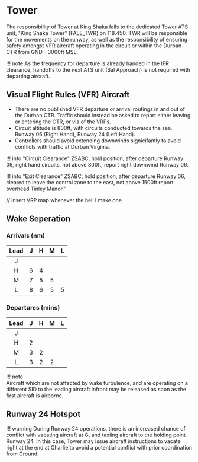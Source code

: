 # Tower
The responsibility of Tower at King Shaka falls to the dedicated Tower ATS unit, "King Shaka Tower" (FALE_TWR) on 118.450. TWR will be responsible for the movements on the runway, as well as the responsibility of ensuring safety amongst VFR aircraft operating in the circuit or within the Durban CTR from GND - 3000ft MSL.

!!! note
    As the frequency for departure is already handed in the IFR clearance, handoffs to the next ATS unit (Sal Approach) is not required with departing aircraft.

## Visual Flight Rules (VFR) Aircraft

  * There are no published VFR departure or arrival routings in and out of the Durban CTR. Traffic should instead be asked to report either leaving or entering the CTR, or via of the VRPs.
  * Circuit altitude is 800ft, with circuits conducted towards the sea. Runway 06 (Right Hand), Runway 24 (Left Hand).
  * Controllers should avoid extending downwinds signicifantly to avoid conflicts with traffic at Durban Virginia.

!!! info "Circuit Clearance"
    ZSABC, hold position, after departure Runway 06, right hand circuits, not above 800ft, report right downwind Runway 06.

!!! info "Exit Clearance"
    ZSABC, hold position, after departure Runway 06, cleared to leave the control zone to the east, not above 1500ft report overhead Tinley Manor."

// insert VRP map whenever the hell I make one

## Wake Seperation

### Arrivals (nm)
| Lead  | J | H | M | L |
| :---------: | :---------: | :---------: | :---------: | :---------: | 
| J     | ||||
| H     | 6 | 4 | ||
| M     | 7 | 5 | 5 | |
| L     | 8 | 6 | 5 | 5 |


### Departures (mins)

| Lead  | J | H | M | L |
| :---------: | :---------: | :---------: | :---------: | :---------: | 
| J     | ||||
| H     | 2 | |||
| M     | 3 | 2 | ||
| L     | 3 | 2 | 2 | |

!!! note   
    Aircraft which are not affected by wake turbulence, and are operating on a different SID to the leading aircraft infront may be released as soon as the first aircraft is airborne.

## Runway 24 Hotspot
!!! warning
    During Runway 24 operations, there is an increased chance of conflict with vacating aircraft at G, and taxiing aircraft to the holding point Runway 24.
    In this case, Tower may issue aircraft instructions to vacate right at the end at Charlie to avoid a potential conflict with prior coordination from Ground.